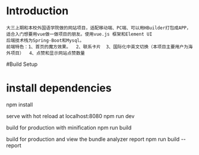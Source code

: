 # Introduction


    大三上期和本校外国语学院做的网站项目，适配移动端、PC端、可以用HBuilder打包成APP，适合入门想要用vue做一做项目的朋友。使用vue.js 框架和Element UI
    后端技术栈为Spring-Boot和Mysql。
    前端特色：1、首页的魔方效果。  2、联系卡片  3、国际化中英文切换（本项目主要用户为海外项目）  4、点赞和显示网站点赞数量  
  
#Build Setup

# install dependencies

npm install

serve with hot reload at localhost:8080
npm run dev

build for production with minification
npm run build

build for production and view the bundle analyzer report
npm run build --report
